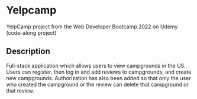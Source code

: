 # Yelpcamp
YelpCamp project from the Web Developer Bootcamp 2022 on Udemy (code-along project)
## Description
Full-stack application which allows users to view campgrounds in the US. Users can register, then log in and add reviews to campgrounds, and create new campgrounds. Authorization has also been added so that only the user who created the campground or the review can delete that campground or that review.

